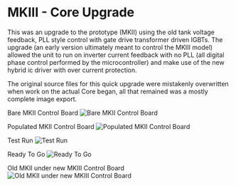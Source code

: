 MKIII - Core Upgrade
============

This was an upgrade to the prototype (MKII) using the old tank voltage feedback, PLL style control with gate drive transformer driven IGBTs. The upgrade (an early version ultimately meant to control the MKIII model) allowed the unit to run on inverter current feedback with no PLL (all digital phase control performed by the microcontroller) and make use of the new hybrid ic driver with over current protection.

The original source files for this quick upgrade were mistakenly overwritten when work on the actual Core began, all that remained was a mostly complete image export.

Bare MKII Control Board
![Bare MKII Control Board](https://raw.githubusercontent.com/joshcam/ReactorForge/master/hardware/SpentFuel/MK%20II/Upgrade/MKII_control_bare_board.jpg)

Populated MKII Control Board
![Populated MKII Control Board](https://raw.githubusercontent.com/joshcam/ReactorForge/master/hardware/SpentFuel/MK%20II/Upgrade/MKII_control_populated_board.jpg)

Test Run
![Test Run](https://raw.githubusercontent.com/joshcam/ReactorForge/master/hardware/SpentFuel/MK%20II/Upgrade/MKII_control_test_run.jpg)

Ready To Go
![Ready To Go](https://raw.githubusercontent.com/joshcam/ReactorForge/master/hardware/SpentFuel/MK%20II/Upgrade/MKII_control_ready.jpg)

Old MKII under new MKIII Control Board
![Old MKII under new MKIII Control Board](https://raw.githubusercontent.com/joshcam/ReactorForge/master/hardware/SpentFuel/MK%20II/Upgrade/MKII_control_new_on_old.jpg)